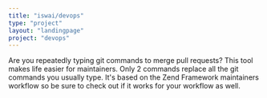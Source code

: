 ```yaml
---
title: "iswai/devops"
type: "project"
layout: "landingpage"
project: "devops"
---
```


Are you repeatedly typing git commands to merge pull requests? This tool makes
life easier for maintainers. Only 2 commands replace all the git commands you
usually type. It's based on the Zend Framework maintainers workflow so be sure
to check out if it works for your workflow as well.
